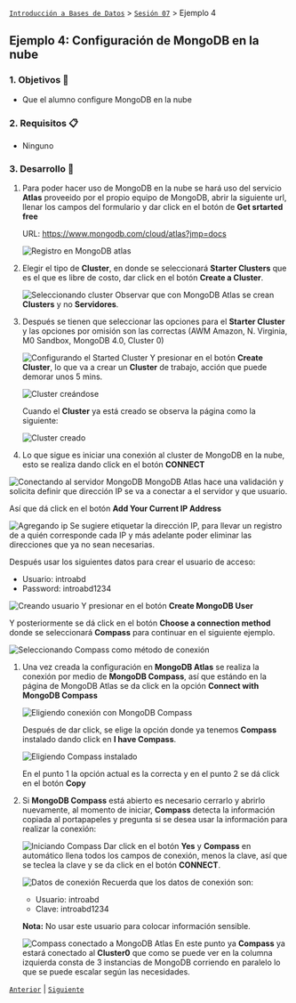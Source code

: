 [`Introducción a Bases de Datos`](../../Readme.md) > [`Sesión 07`](../Readme.md) > Ejemplo 4

## Ejemplo 4: Configuración de __MongoDB__ en la nube

### 1. Objetivos :dart:
- Que el alumno configure MongoDB en la nube

### 2. Requisitos :clipboard:
- Ninguno

### 3. Desarrollo :rocket:
1. Para poder hacer uso de MongoDB en la nube se hará uso del servicio __Atlas__ proveeido por el propio equipo de MongoDB, abrir la siguiente url, llenar los campos del formulario y dar click en el botón de __Get srtarted free__

   URL: https://www.mongodb.com/cloud/atlas?jmp=docs

   ![Registro en MongoDB atlas](imagenes/registro-mongodb-atlas.png)

1. Elegir el tipo de __Cluster__, en donde se seleccionará __Starter Clusters__ que es el que es libre de costo, dar click en el botón __Create a Cluster__.

   ![Seleccionando cluster](imagenes/seleccionando-cluster.png)
   Observar que con MongoDB Atlas se crean __Clusters__ y no __Servidores__.

1. Después se tienen que seleccionar las opciones para el __Starter Cluster__ y las opciones por omisión son las correctas (AWM Amazon, N. Virginia, M0 Sandbox, MongoDB 4.0, Cluster 0)

   ![Configurando el Started Cluster](imagenes/configurando-cluster.png)
   Y presionar en el botón __Create Cluster__, lo que va a crear un __Cluster__ de trabajo, acción que puede demorar unos 5 mins.

   ![Cluster creándose](imagenes/creando-cluster-01.png)

   Cuando el __Cluster__ ya está creado se observa la página como la siguiente:

   ![Cluster creado](imagenes/creando-cluster-02.png)

1. Lo que sigue es iniciar una conexión al cluster de MongoDB en la nube, esto se realiza dando click en el botón __CONNECT__

  ![Conectando al servidor MongoDB](imagenes/conectando-a-mongodb.png)
  MongoDB Atlas hace una validación y solicita definir que dirección IP se va a conectar a el servidor y que usuario.

  Así que dá click en el botón __Add Your Current IP Address__

  ![Agregando ip](imagenes/agregando-ip.png)
  Se sugiere etiquetar la dirección IP, para llevar un registro de a quién corresponde cada IP y más adelante poder eliminar las direcciones que ya no sean necesarias.

  Después usar los siguientes datos para crear el usuario de acceso:

  - Usuario: introabd
  - Password: introabd1234

  ![Creando usuario](imagenes/creando-usuario.png)
  Y presionar en el botón __Create MongoDB User__

  Y posteriormente se dá click en el botón __Choose a connection method__ donde se seleccionará __Compass__ para continuar en el siguiente ejemplo.

  ![Seleccionando Compass como método de conexión](imagenes/seleccionando-compass.png)

1. Una vez creada la configuración en __MongoDB Atlas__ se realiza la conexión por medio de __MongoDB Compass__, así que estándo en la página de MongoDB Atlas se da click en la opción __Connect with MongoDB Compass__

   ![Eligiendo conexión con MongoDB Compass](imagenes/eligiendo-compass.png)

   Después de dar click, se elige la opción donde ya tenemos __Compass__ instalado dando click en __I have Compass__.

   ![Eligiendo Compass instalado](imagenes/compass-instalado.png)
   
   En el punto 1 la opción actual es la correcta y en el punto 2 se dá click en el botón __Copy__

1. Si __MongoDB Compass__ está abierto es necesario cerrarlo y abrirlo nuevamente, al momento de iniciar, __Compass__ detecta la información copiada al portapapeles y pregunta si se desea usar la información para realizar la conexión:

   ![Iniciando Compass](imagenes/iniciando-compass.png)
   Dar click en el botón __Yes__ y __Compass__ en automático llena todos los campos de conexión, menos la clave, así que se teclea la clave y se da click en el botón __CONNECT__.

   ![Datos de conexión](imagenes/datos-de-conexion.png)
   Recuerda que los datos de conexión son:
   - Usuario: introabd
   - Clave: introabd1234

   __Nota:__ No usar este usuario para colocar información sensible.

   ![Compass conectado a MongoDB Atlas](imagenes/compass-conectado.png)
   En este punto ya __Compass__ ya estará conectado al __Cluster0__ que como se puede ver en la columna izquierda consta de 3 instancias de MongoDB corriendo en paralelo lo que se puede escalar según las necesidades.

[`Anterior`](../Readme.md#configuración-de-mongodb-en-la-nube) | [`Siguiente`](../Readme.md#operaciones-con-bases-de-datos-1)   
